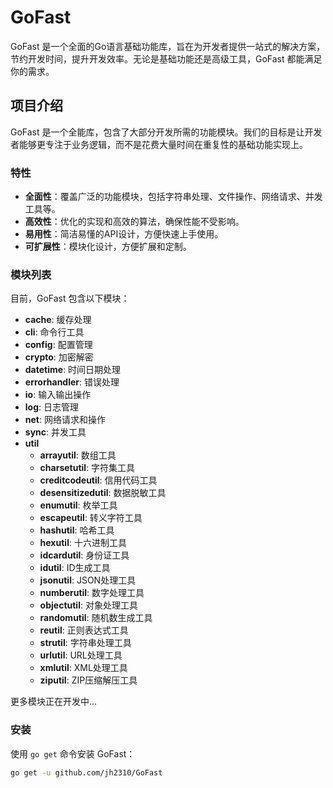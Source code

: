 # GoFast

GoFast 是一个全面的Go语言基础功能库，旨在为开发者提供一站式的解决方案，节约开发时间，提升开发效率。无论是基础功能还是高级工具，GoFast 都能满足你的需求。

## 项目介绍

GoFast 是一个全能库，包含了大部分开发所需的功能模块。我们的目标是让开发者能够更专注于业务逻辑，而不是花费大量时间在重复性的基础功能实现上。

### 特性

- **全面性**：覆盖广泛的功能模块，包括字符串处理、文件操作、网络请求、并发工具等。
- **高效性**：优化的实现和高效的算法，确保性能不受影响。
- **易用性**：简洁易懂的API设计，方便快速上手使用。
- **可扩展性**：模块化设计，方便扩展和定制。

### 模块列表

目前，GoFast 包含以下模块：

- **cache**: 缓存处理
- **cli**: 命令行工具
- **config**: 配置管理
- **crypto**: 加密解密
- **datetime**: 时间日期处理
- **errorhandler**: 错误处理
- **io**: 输入输出操作
- **log**: 日志管理
- **net**: 网络请求和操作
- **sync**: 并发工具
- **util**
    - **arrayutil**: 数组工具
    - **charsetutil**: 字符集工具
    - **creditcodeutil**: 信用代码工具
    - **desensitizedutil**: 数据脱敏工具
    - **enumutil**: 枚举工具
    - **escapeutil**: 转义字符工具
    - **hashutil**: 哈希工具
    - **hexutil**: 十六进制工具
    - **idcardutil**: 身份证工具
    - **idutil**: ID生成工具
    - **jsonutil**: JSON处理工具
    - **numberutil**: 数字处理工具
    - **objectutil**: 对象处理工具
    - **randomutil**: 随机数生成工具
    - **reutil**: 正则表达式工具
    - **strutil**: 字符串处理工具
    - **urlutil**: URL处理工具
    - **xmlutil**: XML处理工具
    - **ziputil**: ZIP压缩解压工具

更多模块正在开发中...

### 安装

使用 `go get` 命令安装 GoFast：

```sh
go get -u github.com/jh2310/GoFast

